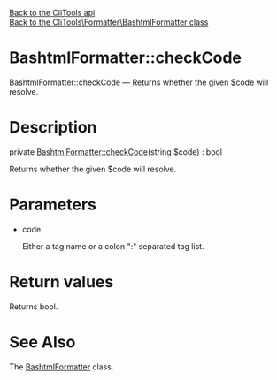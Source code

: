[Back to the CliTools api](https://github.com/lingtalfi/CliTools/blob/master/doc/api/CliTools.md)<br>
[Back to the CliTools\Formatter\BashtmlFormatter class](https://github.com/lingtalfi/CliTools/blob/master/doc/api/CliTools/Formatter/BashtmlFormatter.md)


BashtmlFormatter::checkCode
================



BashtmlFormatter::checkCode — Returns whether the given $code will resolve.




Description
================


private [BashtmlFormatter::checkCode](https://github.com/lingtalfi/CliTools/blob/master/doc/api/CliTools/Formatter/BashtmlFormatter/checkCode.md)(string $code) : bool




Returns whether the given $code will resolve.




Parameters
================


- code

    Either a tag name or a colon ":" separated tag list.


Return values
================

Returns bool.







See Also
================

The [BashtmlFormatter](https://github.com/lingtalfi/CliTools/blob/master/doc/api/CliTools/Formatter/BashtmlFormatter.md) class.
